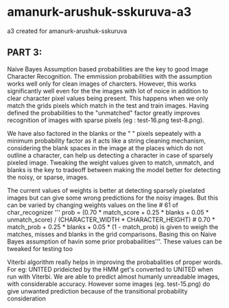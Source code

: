 # amanurk-arushuk-sskuruva-a3
a3 created for amanurk-arushuk-sskuruva

## PART 3:
 Naive Bayes Assumption based probabilities are the key to good Image Character Recognition. The emmission probabilities with the assumption works well only for clean images of charcters. However, this works significantly well even for the the images with lot of noice in addition to clear character pixel values being present. This happens when we only match the grids pixels which match in the test and train images. Having defined the probabilities to the "unmatched" factor greatly improves recognition of images with sparse pixels (eg : test-16.png test-8.png). 

We have also factored in the blanks or the " " pixels sepeately with a minimum probability factor as it acts like a string cleaning mechanism, considering the blank spaces in the image at the places which do not outline a character, can help us detecting a character in case of sparsely pixeled image. Tweaking the weight values given to match, unmatch, and blanks is the key to tradeoff between making the model better for detecting the noisy, or sparse, images.

The current values of weights is better at detecting sparsely pixelated images but can give some wrong predictions for the noisy images. But this can be varied by changing weights values on the line # 61 of char_recognizer ''' prob = (0.70 * match_score + 0.25 * blanks + 0.05 * unmatch_score) / (CHARACTER_WIDTH * CHARACTER_HEIGHT) # 0.70 * match_prob + 0.25 * blanks + 0.05 * (1 - match_prob) is given to weigh the matches, misses and blanks in the grid comparisons. Basing this on Naive Bayes assumption of havin some prior probabailities'''. These values can be tweaked for testing too

Viterbi algorithm really helps in improving the probabalities of proper words. For eg: UN1TED prideicted by the HMM get's converted to UNITED when run with Viterbi.
We are able to predict almost humanly unreadable images, with considerable accuracy. However some images (eg. test-15.png) do give unwanted prediction because of the transitional probability consideration
